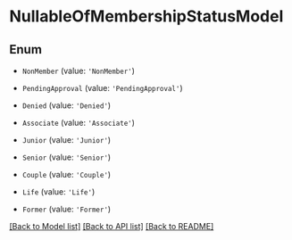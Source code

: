 # NullableOfMembershipStatusModel


## Enum

* `NonMember` (value: `'NonMember'`)

* `PendingApproval` (value: `'PendingApproval'`)

* `Denied` (value: `'Denied'`)

* `Associate` (value: `'Associate'`)

* `Junior` (value: `'Junior'`)

* `Senior` (value: `'Senior'`)

* `Couple` (value: `'Couple'`)

* `Life` (value: `'Life'`)

* `Former` (value: `'Former'`)

[[Back to Model list]](../README.md#documentation-for-models) [[Back to API list]](../README.md#documentation-for-api-endpoints) [[Back to README]](../README.md)
